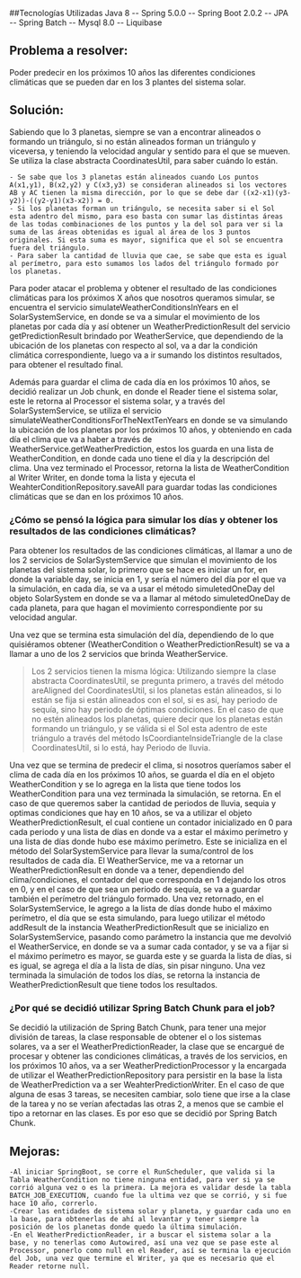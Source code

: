 ##Tecnologías Utilizadas
Java 8 -- Spring 5.0.0 -- Spring Boot 2.0.2 -- JPA -- Spring Batch -- Mysql 8.0 -- Liquibase


## Problema a resolver: 
Poder predecir en los próximos 10 años las diferentes condiciones climáticas que se pueden dar en los 3 plantes del sistema solar.

## Solución: 
Sabiendo que lo 3 planetas, siempre se van a encontrar alineados o formando un triángulo, si no están alineados forman un triángulo y viceversa, y teniendo la velocidad angular y sentido para el que se mueven. Se utiliza la clase abstracta CoordinatesUtil, para saber cuándo lo están.

	- Se sabe que los 3 planetas están alineados cuando Los puntos A(x1,y1), B(x2,y2) y C(x3,y3) se consideran alineados si los vectores AB y AC tienen la misma dirección, por lo que se debe dar ((x2-x1)(y3-y2))-((y2-y1)(x3-x2)) = 0.
	- Si los planetas forman un triángulo, se necesita saber si el Sol esta adentro del mismo, para eso basta con sumar las distintas áreas de las todas combinaciones de los puntos y la del sol para ver si la suma de las áreas obtenidas es igual al área de los 3 puntos originales. Si esta suma es mayor, significa que el sol se encuentra fuera del triángulo. 
	- Para saber la cantidad de lluvia que cae, se sabe que esta es igual al perímetro, para esto sumamos los lados del triángulo formado por los planetas.

Para poder atacar el problema y obtener el resultado de las condiciones climáticas para los próximos X años que nosotros queramos simular, se encuentra el servicio simulateWeatherConditionsInYears en el SolarSystemService, en donde se va a simular el movimiento de los planetas por cada día y así obtener un WeatherPredictionResult del servicio getPredictionResult brindado por WeatherService, que dependiendo de la ubicación de los planetas con respecto al sol, va a dar la condición climática correspondiente, luego va a ir sumando los distintos resultados, para obtener el resultado final.

Además para guardar el clima de cada día en los próximos 10 años, se decidió realizar un Job chunk, en donde el Reader tiene el sistema solar, este le retorna al Processor el sistema solar, y a través del SolarSystemService, se utiliza el servicio simulateWeatherConditionsForTheNextTenYears en donde se va simulando la ubicación de los planetas por los próximos 10 años, y obteniendo en cada día el clima que va a haber a través de WeatherService.getWeatherPrediction, estos los guarda en una lista de WeatherCondition, en donde cada uno tiene el día y la descripción del clima.
Una vez terminado el Processor, retorna la lista de WeatherCondition al Writer Writer, en donde toma la lista y ejecuta el WeahterConditionRepository.saveAll para guardar todas las condiciones climáticas que se dan en los próximos 10 años.


### ¿Cómo se pensó la lógica para simular los días y obtener los resultados de las condiciones climáticas?
Para obtener los resultados de las condiciones climáticas, al llamar a uno de los 2 servicios de SolarSystemService que simulan el movimiento de los planetas del sistema solar, lo primero que se hace es iniciar un for, en donde la variable day, se inicia en 1, y sería el número del día por el que va la simulación, en cada día, se va a usar el método simuletedOneDay del objeto SolarSystem en donde se va a llamar al método simuletedOneDay de cada planeta, para que hagan el movimiento correspondiente por su velocidad angular.

Una vez que se termina esta simulación del día, dependiendo de lo que quisiéramos obtener (WeatherCondition o WeatherPredictionResult) se va a llamar a uno de los 2 servicios que brinda WeatherService. 
 > Los 2 servicios tienen la misma lógica: Utilizando siempre la clase abstracta CoordinatesUtil, se pregunta primero, a través del método areAligned del CoordinatesUtil, si los planetas están alineados, si lo están se fija si están alineados con el sol, si es así, hay periodo de sequía, sino hay periodo de óptimas condiciones. En el caso de que no estén alineados los planetas, quiere decir que los planetas están formando un triángulo, y se válida si el Sol esta adentro de este triángulo a través del método IsCoordianteInsideTriangle de la clase CoordinatesUtil, si lo está, hay Periodo de lluvia.

Una vez que se termina de predecir el clima, si nosotros queríamos saber el clima de cada día en los próximos 10 años, se guarda el día en el objeto WeatherCondition y se lo agrega en la lista que tiene todos los WeatherCondition para una vez terminada la simulación, se retorna.
En el caso de que queremos saber la cantidad de periodos de lluvia, sequia y optimas condiciones que hay en 10 años, se va a utilizar el objeto WeatherPredictionResult, el cual contiene un contador inicializado en 0 para cada periodo y una lista de días en donde va a estar el máximo perímetro y una lista de días donde hubo ese máximo perímetro. Este se inicializa en el método del SolarSystemService para llevar la suma/control de los resultados de cada día.
El WeatherService, me va a retornar un WeatherPredictionResult en donde va a tener, dependiendo del clima/condiciones, el contador del que corresponda en 1 dejando los otros en 0, y en el caso de que sea un periodo de sequía, se va a guardar también el perímetro del triángulo formado. Una vez retornado, en el SolarSystemService, le agrego a la lista de días donde hubo el máximo perímetro, el día que se esta simulando, para luego utilizar el método addResult de la instancia WeatherPredictionResult que se inicializo en SolarSystemService, pasando como parámetro la instancia que me devolvió el WeatherService, en donde se va a sumar cada contador, y se va a fijar si el máximo perímetro es mayor, se guarda este y se guarda la lista de días, si es igual, se agrega el día a la lista de días, sin pisar ninguno.
Una vez terminada la simulación de todos los días, se retorna la instancia de WeatherPredictionResult que tiene todos los resultados.

###  ¿Por qué se decidió utilizar Spring Batch Chunk para el job? 
Se decidió la utilización de Spring Batch Chunk, para tener una mejor división de tareas, la clase responsable de obtener el o los sistemas solares, va a ser el WeatherPredictionReader, la clase que se encargué de procesar y obtener las condiciones climáticas, a través de los servicios, en los próximos 10 años, va a ser WeatherPredictionProcessor y la encargada de utilizar el WeatherPredictionRepository para persistir en la base la lista de WeatherPrediction va a ser WeahterPredictionWriter.
En el caso de que alguna de esas 3 tareas, se necesiten cambiar, solo tiene que irse a la clase de la tarea y no se verían afectadas las otras 2, a menos que se cambie el tipo a retornar en las clases. Es por eso que se decidió por Spring Batch Chunk. 


## Mejoras: 

	-Al iniciar SpringBoot, se corre el RunScheduler, que valida si la Tabla WeatherCondition no tiene ninguna entidad, para ver si ya se corrió alguna vez o es la primera. La mejora es validar desde la tabla BATCH_JOB_EXECUTION, cuando fue la ultima vez que se corrió, y si fue hace 10 año, correrlo.
	-Crear las entidades de sistema solar y planeta, y guardar cada uno en la base, para obtenerlas de ahí al levantar y tener siempre la posición de los planetas donde quedo la última simulación.
	-En el WeatherPredictionReader, ir a buscar el sistema solar a la base, y no tenerlas como Autowired, así una vez que se pase este al Processor, ponerlo como null en el Reader, así se termina la ejecución del Job, una vez que termine el Writer, ya que es necesario que el Reader retorne null. 
